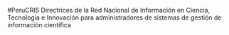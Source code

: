 #PeruCRIS
Directrices de la Red Nacional de Información en Ciencia, Tecnología e Innovación para administradores de sistemas de gestión de información científica
